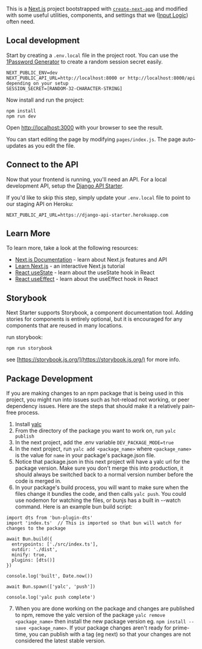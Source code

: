 This is a [Next.js](https://nextjs.org/) project bootstrapped with [`create-next-app`](https://github.com/vercel/next.js/tree/canary/packages/create-next-app) and modified with some useful utilities, components, and settings that we ([Input Logic](https://github.com/inputlogic)) often need.

## Local development

Start by creating a `.env.local` file in the project root. You can use the [1Password Generator](https://1password.com/password-generator/) to create a random session secret easily.

```
NEXT_PUBLIC_ENV=dev
NEXT_PUBLIC_API_URL=http://localhost:8000 or http://localhost:8000/api depending on your setup
SESSION_SECRET=[RANDOM-32-CHARACTER-STRING]
```

Now install and run the project:

```
npm install
npm run dev
```

Open [http://localhost:3000](http://localhost:3000) with your browser to see the result.

You can start editing the page by modifying `pages/index.js`. The page auto-updates as you edit the file.

## Connect to the API

Now that your frontend is running, you'll need an API. For a local development API, setup the [Django API Starter](https://github.com/inputlogic/django-api-starter).

If you'd like to skip this step, simply update your `.env.local` file to point to our staging API on Heroku:

```
NEXT_PUBLIC_API_URL=https://django-api-starter.herokuapp.com
```

## Learn More

To learn more, take a look at the following resources:

- [Next.js Documentation](https://nextjs.org/docs) - learn about Next.js features and API
- [Learn Next.js](https://nextjs.org/learn) - an interactive Next.js tutorial
- [React useState](https://reactjs.org/docs/hooks-state.html) - learn about the useState hook in React
- [React useEffect](https://reactjs.org/docs/hooks-effect.html) - learn about the useEffect hook in React

## Storybook

Next Starter supports Storybook, a component documentation tool. Adding stories for components is entirely optional, but it is encouraged for any components that are reused in many locations.

run storybook:

```
npm run storybook
```

see [https://storybook.js.org/](https://storybook.js.org/) for more info.

## Package Development

If you are making changes to an npm package that is being used in this project, you might run into issues such as hot-reload not working, or peer dependency issues.
Here are the steps that should make it a relatively pain-free process.

1. Install [yalc](https://github.com/wclr/yalc)
2. From the directory of the package you want to work on, run `yalc publish`
3. In the next project, add the .env variable `DEV_PACKAGE_MODE=true`
4. In the next project, run `yalc add <package_name>` where `<package_name>` is the value for `name` in your package's package.json file.
5. Notice that package.json in this next project will have a yalc url for the package version. Make sure you don't merge this into production, it should always be switched back to a normal version number before the code is merged in.
6. In your package's build process, you will want to make sure when the files change it bundles the code, and then calls `yalc push`. You could use nodemon for watching the files, or bunjs has a built in --watch command. Here is an example bun build script:

```
import dts from 'bun-plugin-dts'
import 'index.ts'  // This is imported so that bun will watch for changes to the package

await Bun.build({
  entrypoints: ['./src/index.ts'],
  outdir: './dist',
  minify: true,
  plugins: [dts()]
})

console.log('built', Date.now())

await Bun.spawn(['yalc', 'push'])

console.log('yalc push complete')

```

7. When you are done working on the package and changes are published to npm, remove the yalc version of the package `yalc remove <package_name>` then install the new package version eg. `npm install --save <package_name>`. If your package changes aren't ready for prime-time, you can publish with a tag (eg next) so that your changes are not considered the latest stable version.
